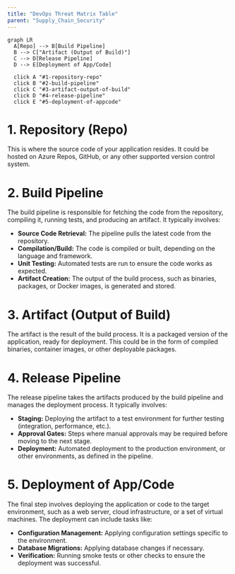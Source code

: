```yaml
---
title: "DevOps Threat Matrix Table"
parent: "Supply_Chain_Security"
---
```


```mermaid
graph LR
  A[Repo] --> B[Build Pipeline]
  B --> C["Artifact (Output of Build)"]
  C --> D[Release Pipeline]
  D --> E[Deployment of App/Code]

  click A "#1-repository-repo"
  click B "#2-build-pipeline"
  click C "#3-artifact-output-of-build"
  click D "#4-release-pipeline"
  click E "#5-deployment-of-appcode"
```

# 1. Repository (Repo)
This is where the source code of your application resides. It could be hosted on Azure Repos, GitHub, or any other supported version control system.

# 2. Build Pipeline
The build pipeline is responsible for fetching the code from the repository, compiling it, running tests, and producing an artifact. It typically involves:
- **Source Code Retrieval:** The pipeline pulls the latest code from the repository.
- **Compilation/Build:** The code is compiled or built, depending on the language and framework.
- **Unit Testing:** Automated tests are run to ensure the code works as expected.
- **Artifact Creation:** The output of the build process, such as binaries, packages, or Docker images, is generated and stored.

# 3. Artifact (Output of Build)
The artifact is the result of the build process. It is a packaged version of the application, ready for deployment. This could be in the form of compiled binaries, container images, or other deployable packages.

# 4. Release Pipeline
The release pipeline takes the artifacts produced by the build pipeline and manages the deployment process. It typically involves:
- **Staging:** Deploying the artifact to a test environment for further testing (integration, performance, etc.).
- **Approval Gates:** Steps where manual approvals may be required before moving to the next stage.
- **Deployment:** Automated deployment to the production environment, or other environments, as defined in the pipeline.

# 5. Deployment of App/Code
The final step involves deploying the application or code to the target environment, such as a web server, cloud infrastructure, or a set of virtual machines. The deployment can include tasks like:
- **Configuration Management:** Applying configuration settings specific to the environment.
- **Database Migrations:** Applying database changes if necessary.
- **Verification:** Running smoke tests or other checks to ensure the deployment was successful.
